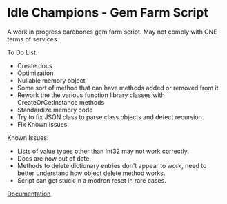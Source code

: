 # Idle Champions - Gem Farm Script

A work in progress barebones gem farm script. May not comply with CNE terms of services.

To Do List:

- Create docs
- Optimization
- Nullable memory object
- Some sort of method that can have methods added or removed from it.
- Rework the the various function library classes with CreateOrGetInstance methods
- Standardize memory code
- Try to fix JSON class to parse class objects and detect recursion.
- Fix Known Issues.

Known Issues:

- Lists of value types other than Int32 may not work correctly.
- Docs are now out of date.
- Methods to delete dictionary entries don't appear to work, need to better understand how object delete method works.
- Script can get stuck in a modron reset in rare cases.

[Documentation](Docs/index.md)